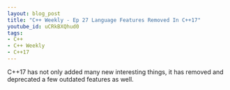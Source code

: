 ```yaml
---
layout: blog_post
title: "C++ Weekly - Ep 27 Language Features Removed In C++17"
youtube_id: uCRkBXQhud0
tags:
- C++
- C++ Weekly
- C++17
---
```


C++17 has not only added many new interesting things, it has removed and deprecated a few outdated features as well.


